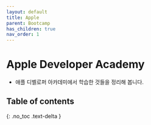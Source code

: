 ```yaml
---
layout: default
title: Apple
parent: Bootcamp
has_children: true
nav_order: 1
---
```


# Apple Developer Academy
* 애플 디벨로퍼 아카데미에서 학습한 것들을 정리해 봅니다.

## Table of contents
{: .no_toc .text-delta }

